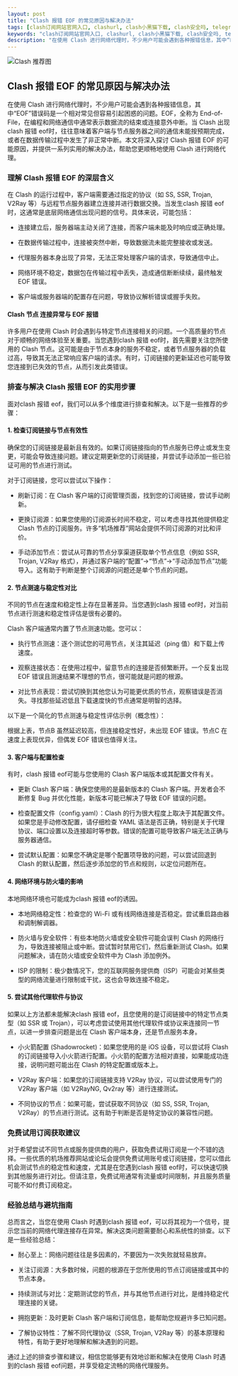 ```yaml
---
layout: post
title: "Clash 报错 EOF 的常见原因与解决办法"
tags: [clash订阅网站官网入口, clashurl, clash小黑猫下载, clash安全吗, telegreat代理设置, 免费外网节点网址, clash免费url节点入口]
keywords: "clash订阅网站官网入口, clashurl, clash小黑猫下载, clash安全吗, telegreat代理设置, 免费外网节点网址, clash免费url节点入口"
description: "在使用 Clash 进行网络代理时，不少用户可能会遇到各种报错信息，其中“EOF”错误码是一个相对常见但容易引起困惑的问题。EOF，全称为 End-of-File，在编程和网络通信中通常表示数据流的结束或连接意外中断。当 Clash 出现clash 报错 eof时，往往意味着客户端与节点服务器之间的通信未能按预期完成，或者在数据传输过程中发生了非正常中断。本文将深入探讨 Clash 报错 EOF 的可能原因，并提供一系列实用的解决办法，帮助您更顺畅地使用 Clash 进行网络代理。"
---
```


![Clash 推荐图](https://clashjd.github.io/assets/img/v2ray节点推荐.png)

## Clash 报错 EOF 的常见原因与解决办法

在使用 Clash 进行网络代理时，不少用户可能会遇到各种报错信息，其中“EOF”错误码是一个相对常见但容易引起困惑的问题。EOF，全称为 End-of-File，在编程和网络通信中通常表示数据流的结束或连接意外中断。当 Clash 出现clash 报错 eof时，往往意味着客户端与节点服务器之间的通信未能按预期完成，或者在数据传输过程中发生了非正常中断。本文将深入探讨 Clash 报错 EOF 的可能原因，并提供一系列实用的解决办法，帮助您更顺畅地使用 Clash 进行网络代理。

### 理解 Clash 报错 EOF 的深层含义

在 Clash 的运行过程中，客户端需要通过指定的协议（如 SS, SSR, Trojan, V2Ray 等）与远程节点服务器建立连接并进行数据交换。当发生clash 报错 eof时，这通常是底层网络通信出现问题的信号。具体来说，可能包括：

- 连接建立后，服务器端主动关闭了连接，而客户端未能及时响应或正确处理。

- 在数据传输过程中，连接被突然中断，导致数据流未能完整接收或发送。

- 代理服务器本身出现了异常，无法正常处理客户端的请求，导致通信中止。

- 网络环境不稳定，数据包在传输过程中丢失，造成通信断断续续，最终触发 EOF 错误。

- 客户端或服务器端的配置存在问题，导致协议解析错误或握手失败。

#### Clash 节点 连接异常与 EOF 报错

许多用户在使用 Clash 时会遇到与特定节点连接相关的问题。一个高质量的节点对于顺畅的网络体验至关重要。当您遇到clash 报错 eof时，首先需要关注您所使用的 Clash 节点。这可能是由于节点本身的服务不稳定，或者节点服务器的负载过高，导致其无法正常响应客户端的请求。有时，订阅链接的更新延迟也可能导致您连接到已失效的节点，从而引发此类错误。

### 排查与解决 Clash 报错 EOF 的实用步骤

面对clash 报错 eof，我们可以从多个维度进行排查和解决。以下是一些推荐的步骤：

#### 1. 检查订阅链接与节点有效性

确保您的订阅链接是最新且有效的。如果订阅链接指向的节点服务已停止或发生变更，可能会导致连接问题。建议定期更新您的订阅链接，并尝试手动添加一些已验证可用的节点进行测试。

对于订阅链接，您可以尝试以下操作：

- 刷新订阅：在 Clash 客户端的订阅管理页面，找到您的订阅链接，尝试手动刷新。

- 更换订阅源：如果您使用的订阅源长时间不稳定，可以考虑寻找其他提供稳定 Clash 节点的订阅服务。许多“机场推荐”网站会提供不同订阅源的对比和评价。

- 手动添加节点：尝试从可靠的节点分享渠道获取单个节点信息（例如 SSR, Trojan, V2Ray 格式），并通过客户端的“配置”->“节点”->“手动添加节点”功能导入。这有助于判断是整个订阅源的问题还是单个节点的问题。

#### 2. 节点测速与稳定性对比

不同的节点在速度和稳定性上存在显著差异。当您遇到clash 报错 eof时，对当前节点进行测速和稳定性评估是很有必要的。

Clash 客户端通常内置了节点测速功能。您可以：

- 执行节点测速：逐个测试您的可用节点，关注其延迟（ping 值）和下载上传速度。

- 观察连接状态：在使用过程中，留意节点的连接是否频繁断开。一个反复出现 EOF 错误且测速结果不理想的节点，很可能就是问题的根源。

- 对比节点表现：尝试切换到其他您认为可能更优质的节点，观察错误是否消失。寻找那些延迟低且下载速度快的节点通常是明智的选择。

以下是一个简化的节点测速与稳定性评估示例（概念性）：

根据上表，节点B 虽然延迟较高，但连接稳定性好，未出现 EOF 错误。节点C 在速度上表现优异，但偶发 EOF 错误也值得关注。

#### 3. 客户端与配置检查

有时，clash 报错 eof可能与您使用的 Clash 客户端版本或其配置文件有关。

- 更新 Clash 客户端：确保您使用的是最新版本的 Clash 客户端。开发者会不断修复 Bug 并优化性能，新版本可能已解决了导致 EOF 错误的问题。

- 检查配置文件（config.yaml）：Clash 的行为很大程度上取决于其配置文件。如果您是手动修改配置，请仔细检查 YAML 语法是否正确，特别是关于代理协议、端口设置以及连接超时等参数。错误的配置可能导致客户端无法正确与服务器通信。

- 尝试默认配置：如果您不确定是哪个配置项导致的问题，可以尝试回退到 Clash 的默认配置，然后逐步添加您的节点和规则，以定位问题所在。

#### 4. 网络环境与防火墙的影响

本地网络环境也可能成为clash 报错 eof的诱因。

- 本地网络稳定性：检查您的 Wi-Fi 或有线网络连接是否稳定。尝试重启路由器和调制解调器。

- 防火墙与安全软件：有些本地防火墙或安全软件可能会误判 Clash 的网络行为，导致连接被阻止或中断。尝试暂时禁用它们，然后重新测试 Clash。如果问题解决，请在防火墙或安全软件中为 Clash 添加例外。

- ISP 的限制：极少数情况下，您的互联网服务提供商（ISP）可能会对某些类型的网络流量进行限制或干扰，这也会导致连接不稳定。

#### 5. 尝试其他代理软件与协议

如果以上方法都未能解决clash 报错 eof，且您使用的是订阅链接中的特定节点类型（如 SSR 或 Trojan），可以考虑尝试使用其他代理软件或协议来连接同一节点，以进一步排查问题是出在 Clash 客户端本身，还是节点服务本身。

- 小火箭配置 (Shadowrocket)：如果您使用的是 iOS 设备，可以尝试将 Clash 的订阅链接导入小火箭进行配置。小火箭的配置方法相对直接，如果能成功连接，说明问题可能出在 Clash 的特定配置或版本上。

- V2Ray 客户端：如果您的订阅链接支持 V2Ray 协议，可以尝试使用专门的 V2Ray 客户端（如 V2RayNG, Qv2ray 等）进行连接测试。

- 不同协议的节点：如果可能，尝试获取不同协议（如 SS, SSR, Trojan, V2Ray）的节点进行测试。这有助于判断是否是特定协议的兼容性问题。

### 免费试用订阅获取建议

对于希望尝试不同节点或服务提供商的用户，获取免费试用订阅是一个不错的选择。一些优质的机场推荐网站或论坛会提供免费试用账号或订阅链接，您可以借此机会测试节点的稳定性和速度，尤其是在您遇到clash 报错 eof时，可以快速切换到其他服务进行对比。但请注意，免费试用通常有流量或时间限制，并且服务质量可能不如付费订阅稳定。

### 经验总结与避坑指南

总而言之，当您在使用 Clash 时遇到clash 报错 eof，可以将其视为一个信号，提示您当前的网络代理连接存在异常。解决这类问题需要耐心和系统性的排查。以下是一些经验总结：

- 耐心至上：网络问题往往是多因素的，不要因为一次失败就轻易放弃。

- 关注订阅源：大多数时候，问题的根源在于您所使用的节点订阅链接或其中的节点本身。

- 持续测试与对比：定期测试您的节点，并与其他节点进行对比，是维持稳定代理连接的关键。

- 拥抱更新：及时更新 Clash 客户端和订阅信息，能帮助您规避许多已知问题。

- 了解协议特性：了解不同代理协议（SSR, Trojan, V2Ray 等）的基本原理和特性，有助于更好地理解和解决遇到的问题。

通过上述的排查步骤和建议，相信您能够更有效地诊断和解决在使用 Clash 时遇到的clash 报错 eof问题，并享受稳定流畅的网络代理服务。